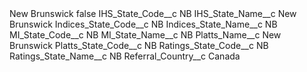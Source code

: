 <?xml version="1.0" encoding="UTF-8"?>
<CustomMetadata xmlns="http://soap.sforce.com/2006/04/metadata" xmlns:xsi="http://www.w3.org/2001/XMLSchema-instance" xmlns:xsd="http://www.w3.org/2001/XMLSchema">
    <label>New Brunswick</label>
    <protected>false</protected>
    <values>
        <field>IHS_State_Code__c</field>
        <value xsi:type="xsd:string">NB</value>
    </values>
    <values>
        <field>IHS_State_Name__c</field>
        <value xsi:type="xsd:string">New Brunswick</value>
    </values>
    <values>
        <field>Indices_State_Code__c</field>
        <value xsi:type="xsd:string">NB</value>
    </values>
    <values>
        <field>Indices_State_Name__c</field>
        <value xsi:type="xsd:string">NB</value>
    </values>
    <values>
        <field>MI_State_Code__c</field>
        <value xsi:type="xsd:string">NB</value>
    </values>
    <values>
        <field>MI_State_Name__c</field>
        <value xsi:type="xsd:string">NB</value>
    </values>
    <values>
        <field>Platts_Name__c</field>
        <value xsi:type="xsd:string">New Brunswick</value>
    </values>
    <values>
        <field>Platts_State_Code__c</field>
        <value xsi:type="xsd:string">NB</value>
    </values>
    <values>
        <field>Ratings_State_Code__c</field>
        <value xsi:type="xsd:string">NB</value>
    </values>
    <values>
        <field>Ratings_State_Name__c</field>
        <value xsi:type="xsd:string">NB</value>
    </values>
    <values>
        <field>Referral_Country__c</field>
        <value xsi:type="xsd:string">Canada</value>
    </values>
</CustomMetadata>
